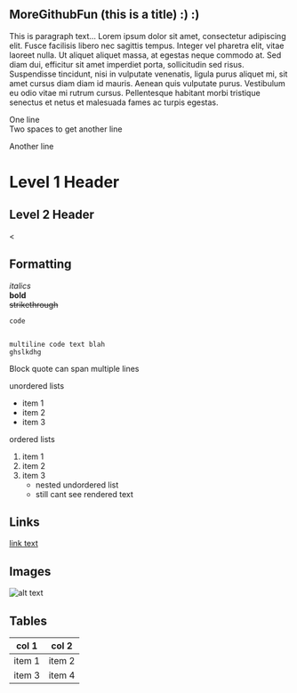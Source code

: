    MoreGithubFun (this is a title) :) :)
   -------------------------------
   This is paragraph text... 
   Lorem ipsum dolor sit amet, consectetur adipiscing elit. Fusce facilisis libero nec sagittis tempus. 
   Integer vel pharetra elit, vitae laoreet nulla.
   Ut aliquet aliquet massa, at egestas neque commodo at. 
   Sed diam dui, efficitur sit amet imperdiet porta, sollicitudin sed risus. 
   Suspendisse tincidunt, nisi in vulputate venenatis, ligula purus aliquet mi, sit amet cursus diam diam id mauris. 
   Aenean quis vulputate purus. Vestibulum eu odio vitae mi rutrum cursus. 
   Pellentesque habitant morbi tristique senectus et netus et malesuada fames ac turpis egestas. 
   
   One line  
   Two spaces to get another line
   
   Another line
   
   # Level 1 Header
   ## Level 2 Header
   
<
   ## Formatting
   *italics*  
   **bold**  
   ~~strikethrough~~
   
   `code`
   
   ```

   multiline code text blah
   ghslkdhg
   ```
   
   Block quote
   can span multiple lines

    
   unordered lists
   * item 1
   * item 2
   * item 3
    
   ordered lists
   1. item 1
   1. item 2
   1. item 3
       * nested undordered list
       * still cant see rendered text
    
   ## Links    
   [link text](url)
    
   ## Images
   ![alt text](https://foliovision.com/images/2017/03/i-love-markdown.png)
    
   ## Tables
   | col 1 | col 2 |
   |-------|-------|
   |item 1 | item 2|
   |item 3 | item 4|

